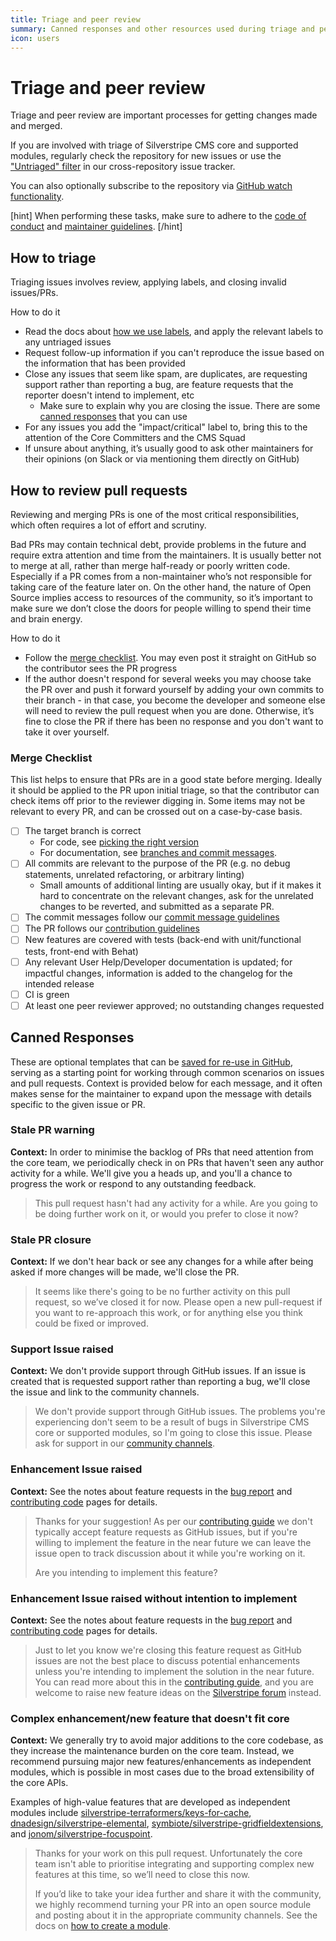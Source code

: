 ```yaml
---
title: Triage and peer review
summary: Canned responses and other resources used during triage and peer review
icon: users
---
```


# Triage and peer review

Triage and peer review are important processes for getting changes made and merged.

If you are involved with triage of Silverstripe CMS core and supported modules, regularly check the repository for new issues or use the ["Untriaged" filter](https://silverstripe-github-issues.now.sh/?mode=untriaged) in our cross-repository issue tracker.

You can also optionally subscribe to the repository via [GitHub watch functionality](https://docs.github.com/en/account-and-profile/managing-subscriptions-and-notifications-on-github/setting-up-notifications/configuring-notifications#configuring-your-watch-settings-for-an-individual-repository).

[hint]
When performing these tasks, make sure to adhere to the [code of conduct](/project_governance/code_of_conduct/) and [maintainer guidelines](/project_governance/maintainer_guidelines/#guidelines).
[/hint]

## How to triage

Triaging issues involves review, applying labels, and closing invalid issues/PRs.

How to do it

* Read the docs about [how we use labels](./issues_and_bugs/#labels), and apply the relevant labels to any untriaged issues
* Request follow-up information if you can't reproduce the issue based on the information that has been provided
* Close any issues that seem like spam, are duplicates, are requesting support rather than reporting a bug, are feature requests that the reporter doesn't intend to implement, etc
  * Make sure to explain why you are closing the issue. There are some [canned responses](#canned-responses) that you can use
* For any issues you add the "impact/critical" label to, bring this to the attention of the Core Committers and the CMS Squad
* If unsure about anything, it’s usually good to ask other maintainers for their opinions (on Slack or via mentioning them directly on GitHub)

## How to review pull requests

Reviewing and merging PRs is one of the most critical responsibilities, which often requires a lot of effort and scrutiny.

Bad PRs may contain technical debt, provide problems in the future and require extra attention and time from the maintainers. It is usually better not to merge at all, rather than merge half-ready or poorly written code. Especially if a PR comes from a non-maintainer who’s not responsible for taking care of the feature later on. On the other hand, the nature of Open Source implies access to resources of the community, so it’s important to make sure we don’t close the doors for people willing to spend their time and brain energy.

How to do it

* Follow the [merge checklist](#merge-checklist). You may even post it straight on GitHub so the contributor sees the PR progress
* If the author doesn't respond for several weeks you may choose take the PR over and push it forward yourself by adding your own commits to their branch - in that case, you become the developer and someone else will need to review the pull request when you are done. Otherwise, it’s fine to close the PR if there has been no response and you don't want to take it over yourself.

### Merge Checklist

This list helps to ensure that PRs are in a good state before merging. Ideally it should be applied to the PR upon
initial triage, so that the contributor can check items off prior to the reviewer digging in. Some items may not be
relevant to every PR, and can be crossed out on a case-by-case basis.

* [ ] The target branch is correct
  * For code, see [picking the right version](./code/#picking-the-right-version)
  * For documentation, see [branches and commit messages](./documentation#branches-and-commit-messages).
* [ ] All commits are relevant to the purpose of the PR (e.g. no debug statements, unrelated refactoring, or arbitrary linting)
  * Small amounts of additional linting are usually okay, but if it makes it hard to concentrate on the relevant
    changes, ask for the unrelated changes to be reverted, and submitted as a separate PR.
* [ ] The commit messages follow our [commit message guidelines](./code/#commit-messages)
* [ ] The PR follows our [contribution guidelines](./code/)
* [ ] New features are covered with tests (back-end with unit/functional tests, front-end with Behat)
* [ ] Any relevant User Help/Developer documentation is updated; for impactful changes, information is added to the
  changelog for the intended release
* [ ] CI is green
* [ ] At least one peer reviewer approved; no outstanding changes requested

## Canned Responses

These are optional templates that can be [saved for re-use in GitHub](https://docs.github.com/en/github/writing-on-github/working-with-saved-replies),
serving as a starting point for working through common scenarios on issues and pull requests. Context is provided
below for each message, and it often makes sense for the maintainer to
expand upon the message with details specific to the given issue or PR.

### Stale PR warning

**Context:** In order to minimise the backlog of PRs that need attention from the core team, we periodically check in
on PRs that haven't seen any author activity for a while. We'll give you a heads up, and you'll a chance to
progress the work or respond to any outstanding feedback.

> This pull request hasn't had any activity for a while. Are you going to be doing further work on it, or would you
> prefer to close it now?

### Stale PR closure

**Context:** If we don't hear back or see any changes for a while after being asked if more changes will be made, we'll close the PR.

> It seems like there's going to be no further activity on this pull request, so we’ve closed it for now. Please open a
> new pull-request if you want to re-approach this work, or for anything else you think could be fixed or improved.

### Support Issue raised

**Context:** We don't provide support through GitHub issues. If an issue is created that is requested support rather than reporting a bug, we'll close the issue and link to the community channels.

> We don't provide support through GitHub issues. The problems you're experiencing don't seem to be a result of bugs in Silverstripe CMS core or supported modules, so
> I'm going to close this issue. Please ask for support in our [community channels](https://www.silverstripe.org/community).

### Enhancement Issue raised

**Context:** See the notes about feature requests in the [bug report](./issues_and_bugs/#feature-requests) and [contributing code](./code/#make-or-find-a-github-issue) pages for details.

> Thanks for your suggestion! As per our [contributing guide](./issues_and_bugs/#feature-requests) we don't typically
> accept feature requests as GitHub issues, but if you're willing to implement the feature in the near future we can
> leave the issue open to track discussion about it while you're working on it.
>
> Are you intending to implement this feature?

### Enhancement Issue raised without intention to implement

**Context:** See the notes about feature requests in the [bug report](./issues_and_bugs/#feature-requests) and [contributing code](./code/#make-or-find-a-github-issue) pages for details.

> Just to let you know we're closing this feature request as GitHub issues are not the best
> place to discuss potential enhancements unless you're intending to implement the solution in the near future.
> You can read more about this in the [contributing guide](./issues_and_bugs/#feature-requests),
> and you are welcome to raise new feature ideas on the [Silverstripe forum](https://forum.silverstripe.org/c/feature-ideas)
> instead.

### Complex enhancement/new feature that doesn't fit core

**Context:** We generally try to avoid major additions to the core codebase, as they increase the maintenance burden
on the core team. Instead, we recommend pursuing major new features/enhancements as independent modules, which is
possible in most cases due to the broad extensibility of the core APIs.

Examples of high-value features that are developed as independent modules include
[silverstripe-terraformers/keys-for-cache](https://github.com/silverstripe-terraformers/keys-for-cache),
[dnadesign/silverstripe-elemental](https://github.com/silverstripe/silverstripe-elemental),
[symbiote/silverstripe-gridfieldextensions](https://github.com/symbiote/silverstripe-gridfieldextensions),
and [jonom/silverstripe-focuspoint](https://github.com/jonom/silverstripe-focuspoint).

> Thanks for your work on this pull request. Unfortunately the core team isn't able to prioritise integrating and
> supporting complex new features at this time, so we’ll need to close this now.
>
> If you’d like to take your idea further and share it with the community, we highly recommend turning your PR into an
> open source module and posting about it in the appropriate community channels. See the docs on
> [how to create a module](/developer_guides/extending/modules/#create).
